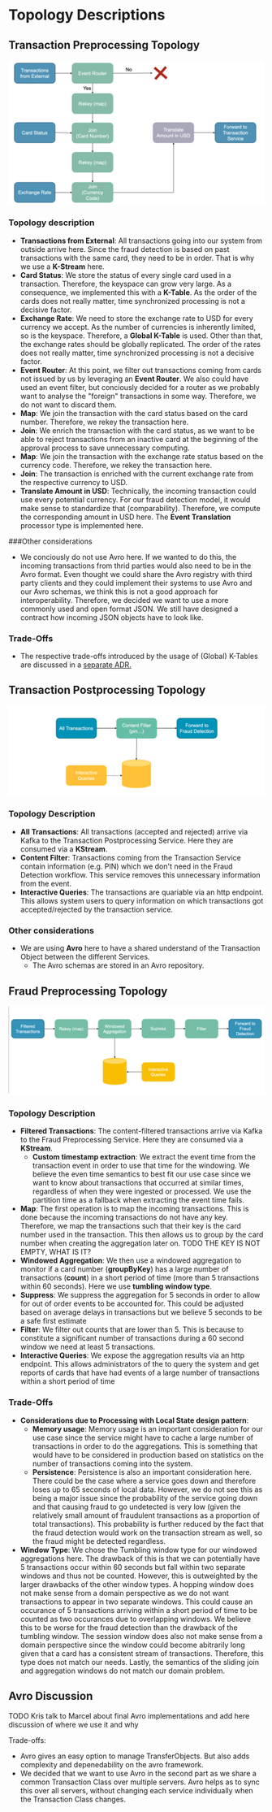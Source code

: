 # Topology Descriptions

## Transaction Preprocessing Topology
![Transaction Preprocessing Topology - Diagram](diagrams/topologies/transaction_preprocessing_topology_diagram.png)
### Topology description
- **Transactions from External**: All transactions going into our system from outside arrive here. Since the fraud detection is based on past transactions with the same card, they need to be in order. That is why we use a **K-Stream** here.
- **Card Status**: We store the status of every single card used in a transaction. Therefore, the keyspace can grow very large. As a consequence, we implemented this with a **K-Table**. As the order of the cards does not really matter, time synchronized processing is not a decisive factor.
- **Exchange Rate**: We need to store the exchange rate to USD for every currency we accept. As the number of currencies is inherently limited, so is the keyspace. Therefore, a **Global K-Table** is used. Other than that, the exchange rates should be globally replicated. The order of the rates does not really matter, time synchronized processing is not a decisive factor.
- **Event Router**: At this point, we filter out transactions coming from cards not issued by us by leveraging an **Event Router**. We also could have used an event filter, but conciously decided for a router as we probably want to analyse the "foreign" transactions in some way. Therefore, we do not want to discard them.
- **Map**: We join the transaction with the card status based on the card number. Therefore, we rekey the transaction here.
- **Join**: We enrich the transaction with the card status, as we want to be able to reject transactions from an inactive card at the beginning of the approval process to save unnecessary computing.
- **Map**: We join the transaction with the exchange rate status based on the currency code. Therefore, we rekey the transaction here.
- **Join**: The transaction is enriched with the current exchange rate from the respective currency to USD.
- **Translate Amount in USD**: Technically, the incoming transaction could use every potential currency. For our fraud detection model, it would make sense to standardize that (comparability). Therefore, we compute the corresponding amount in USD here. The **Event Translation** processor type is implemented here.

###Other considerations
- We conciously do not use Avro here. If we wanted to do this, the incoming transactions from thrid parties would also need to be in the Avro format. Even thought we could share the Avro registry with third party clients and they could implement their systems to use Avro and our Avro schemas, we think this is not a good approach for interoperability. Therefore, we decided we want to use a more commonly used and open format  JSON. We still have designed a contract how incoming JSON objects have to look like.

### Trade-Offs
- The respective trade-offs introduced by the usage of (Global) K-Tables are discussed in a [separate ADR.](./architecture/decisions/0009-use-caching-in-preprocessing.md)
## Transaction Postprocessing Topology

![Transaction Postprocessing Topology - Diagram](diagrams/topologies/transaction_postprocessing_topology_diagram.png)
### Topology Description
- **All Transactions**: All transactions (accepted and rejected) arrive via Kafka to the Transaction Postprocessing Service. Here they are consumed via a **KStream**.
- **Content Filter**: Transactions coming from the Transaction Service contain information (e.g. PIN) which we don't need in the Fraud Detection workflow. This service removes this unnecessary information from the event.
- **Interactive Queries**: The transactions are quariable via an http endpoint. This allows system users to query information on which transactions got accepted/rejected by the transaction service.

### Other considerations
- We are using **Avro** here to have a shared understand of the Transaction Object between the different Services.
  - The Avro schemas are stored in an Avro repository.
## Fraud Preprocessing Topology

![Fraud Preprocessing Topology - Diagram](diagrams/topologies/fraud_preprocessing_topology_diagram.png)

### Topology Description
- **Filtered Transactions**: The content-filtered transactions arrive via Kafka to the Fraud Preprocessing Service. Here they are consumed via a **KStream**.
  - **Custom timestamp extraction**: We extract the event time from the transaction event in order to use that time for the windowing. We believe the even time semantics to best fit our use case since we want to know about transactions that occurred at similar times, regardless of when they were ingested or processed. We use the partition time as a fallback when extracting the event time fails. 
- **Map**: The first operation is to map the incoming transactions. This is done because the incoming transactions do not have any key. Therefore, we map the transactions such that their key is the card number used in the transaction. This then allows us to group by the card number when creating the aggregation later on.
TODO THE KEY IS NOT EMPTY, WHAT IS IT?
- **Windowed Aggregation**: We then use a windowed aggregation to monitor if a card number (**groupByKey**) has a large number of transactions (**count**) in a short period of time (more than 5 transactions within 60 seconds). Here we use **tumbling window type**.
- **Suppress**: We suppress the aggregation for 5 seconds in order to allow for out of order events to be accounted for. This could be adjusted based on average delays in transactions but we believe 5 seconds to be a safe first estimate 
- **Filter**: We filter out counts that are lower than 5. This is because to constitute a significant number of transactions during a 60 second window we need at least 5 transactions. 
- **Interactive Queries**: We expose the aggregation results via an http endpoint. This allows administrators of the to query the system and get reports of cards that have had events of a large number of transactions within a short period of time

### Trade-Offs

- **Considerations due to Processing with Local State design pattern**:
  - **Memory usage**: Memory usage is an important consideration for our use case since the service might have to cache a large number of transactions in order to do the aggregations. This is something that would have to be considered in production based on statistics on the number of transactions coming into the system.
  - **Persistence**: Persistence is also an important consideration here. There could be the case where a service goes down and therefore loses up to 65 seconds of local data. However, we do not see this as being a major issue since the probability of the service going down and that causing fraud to go undetected is very low (given the relatively small amount of fraudulent transactions as a proportion of total transactions). This probability is further reduced by the fact that the fraud detection would work on the transaction stream as well, so the fraud might be detected regardless.
- **Window Type**: We chose the Tumbling window type for our windowed aggregations here. The drawback of this is that we can potentially have 5 transactions occur within 60 seconds but fall within two separate windows and thus not be counted. However, this is outweighted by the larger drawbacks of the other window types. A hopping window does not make sense from a domain perspective as we do not want transactions to appear in two separate windows. This could cause an occurance of 5 transactions arriving within a short period of time to be counted as two occurances due to overlapping windows. We believe this to be worse for the fraud detection than the drawback of the tumbling window. The session window does also not make sense from a domain perspective since the window could become abitrarily long given that a card has a consistent stream of transactions. Therefore, this type does not match our needs. Lastly, the semantics of the sliding join and aggregation windows do not match our domain problem.  

## Avro Discussion

TODO Kris talk to Marcel about final Avro implementations and add here discussion of where we use it and why

Trade-offs: 
- Avro gives an easy option to manage TransferObjects. But also adds complexity and depenedability on the avro framework.
- We decided that we want to use Avro in the second part as we share a common Transaction Class over multiple servers. Avro helps as to sync this over all servers, without changing each service individually when the Transaction Class changes.
